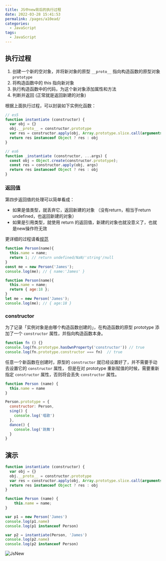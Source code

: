 ```yaml
---
title: JS中new背后的执行过程
date: 2022-03-28 15:41:53
permalink: /pages/a10ead/
categories:
  - JavaScript
tags:
  - JavaScript
---
```


## 执行过程

1. 创建一个新的空对象，并将新对象的原型 `__proto__` 指向构造函数的原型对象 `prototype`
2. 将构造函数中的 this 指向新对象
3. 执行构造函数中的代码，为这个新对象添加属性和方法
4. 判断并返回 (正常就是返回新建的对象)

根据上面执行过程，可以封装如下实例化函数：  

```js
// es5
function instantiate (constructor) {
  var obj = {}
  obj.__proto__ = constructor.prototype
  var res = constructor.apply(obj, Array.prototype.slice.call(arguments, 1))
  return res instanceof Object ? res : obj
}

// es6
function _instantiate (constructor, ...args) {
  const obj = Object.create(constructor.prototype);
  const res = constructor.apply(obj, args)
  return res instanceof Object ? res : obj
}
```

### 返回值

第四步返回值的处理可以简单看成：  

* 如果是值类型，就丢弃它，返回新建的对象 （没有return，相当于return undefined，也返回新建的对象）  
* 如果是引用类型，就使用 return 的返回值，新建的对象也就没意义了，也就是new操作符无效  
  
更详细的过程请看[规范](https://262.ecma-international.org/7.0/#sec-new-operator)

```js
function Person(name){
  this.name = name;
  return 1; // return undefined/NaN/'string'/null
}
const me = new Person('James');
console.log(me); // { name:'James' }
```

```js
function Person(name){
  this.name = name;
  return { age:18 };
}
let me = new Person('James');
console.log(me); // { age:18 }
```

### constructor 

为了记录「实例对象是由哪个构造函数创建的」，在构造函数的原型 prototype 添加了一个 `constructor` 属性，并指向构造函数本身。  

```js
function fn () {} 
console.log(fn.prototype.hasOwnProperty('constructor')) // true
console.log(fn.prototype.constructor === fn)  // true
```

任意一个新函数在创建时，原型的 `constructor` 就已经设置好了，并不需要手动去设置它的 `constructor` 属性，
但是在对 prototype 重新赋值的时候，需要重新指定 `constructor` 属性，否则将会丢失 `constructor` 属性。

```js {6}
function Person (name) {
  this.name = name
} 

Person.prototype = {
  constructor: Person,
  sing() {
    console.log('唱歌')
  },
  dance() {
    console.log('跳舞')
  }
}

```

## 演示

```js
function instantiate (constructor) {
  var obj = {}
  obj.__proto__ = constructor.prototype
  var res = constructor.apply(obj, Array.prototype.slice.call(arguments, 1))
  return res instanceof Object ? res : obj
}

function Person (name) {
    this.name = name;
}

var p1 = new Person('James')
console.log(p1.name)
console.log(p1 instanceof Person)

var p2 = instantiate(Person, 'James')
console.log(p2.name)
console.log(p2 instanceof Person)

```

![JsNew](https://cdn.jsdelivr.net/gh/foreverRuns/image-hosting@main/blog/JsNew.4qz74os1kj5s.png)


